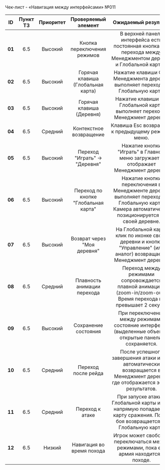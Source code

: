 ﻿Чек-лист - «Навигация между интерфейсами» №011

|**ID**|**Пункт ТЗ**|**Приоритет**|**Проверяемый элемент**|**Ожидаемый результат**|**Статус**|**Примечания**|
| :-: | :-: | :-: | :-: | :-: | :-: | :-: |
|**01**|6\.5|Высокий|Кнопка переключения режимов|В верхней панели интерфейса есть постоянная кнопка для перехода между Менеджментом деревни и Глобальной картой.|||
|**02**|6\.5|Высокий|Горячая клавиша (Глобальная карта)|Нажатие клавиши G из Менеджмента деревни выполняет переход на Глобальную карту.|||
|**03**|6\.5|Высокий|Горячая клавиша (Деревня)|Нажатие клавиши V с Глобальной карты выполняет переход в Менеджмент деревни.|||
|**04**|6\.5|Средний|Контекстное возвращение|Клавиша Esc возвращает к предыдущему режиму/меню.|||
|**05**|6\.5|Высокий|Переход "Играть" -> "Деревня"|Нажатие кнопки "Играть" в Главном меню загружает и отображает Менеджмент деревни.|||
|**06**|6\.5|Высокий|Переход по кнопке "Глобальная карта"|Нажатие кнопки переключения в Менеджменте деревни выполняет переход на Глобальную карту. Камера автоматически позиционируется на своей деревне.|||
|**07**|6\.5|Высокий|Возврат через "Моя деревня"|На Глобальной карте клик по иконке своей деревни и кнопка "Управление" (или аналог) возвращает в Менеджмент деревни.|||
|**08**|6\.5|Средний|Плавность анимации перехода|Переход между режимами сопровождается плавной анимацией (zoom-in/zoom-out). Время перехода не превышает 2 секунд.|||
|**09**|6\.5|Высокий|Сохранение состояния|При переключении между режимами состояние интерфейса (выделенные объекты, открытые панели) сохраняется.|||
|**10**|6\.5|Средний|Переход после рейда|После успешного завершения атаки игрок автоматически возвращается в Менеджмент деревни, где отображается экран результатов.|||
|**11**|6\.5|Средний|Переход к атаке|При запуске атаки с Глобальной карты игрок напрямую попадает на карту сражения. После боя возвращается на Глобальную карту.|||
|**12**|6\.5|Низкий|Навигация во время похода|Игрок может свободно переключаться между режимами, пока его армия находится в походе.|||


